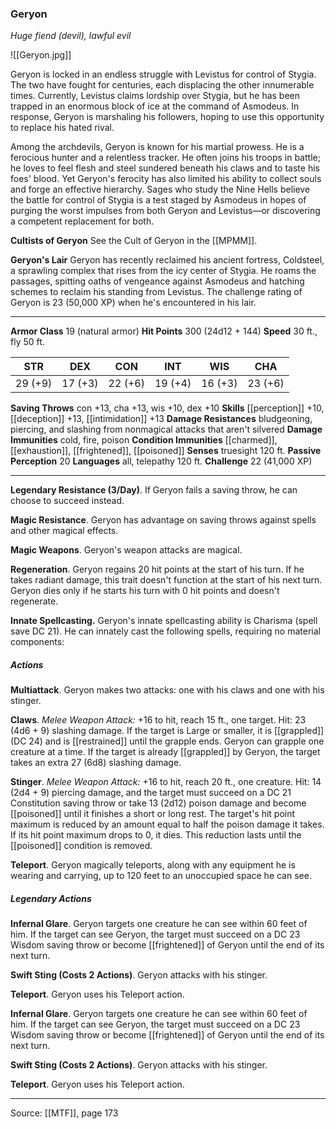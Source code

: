 ### Geryon
_Huge fiend (devil), lawful evil_

![[Geryon.jpg]]

Geryon is locked in an endless struggle with Levistus for control of Stygia. The two have fought for centuries, each displacing the other innumerable times. Currently, Levistus claims lordship over Stygia, but he has been trapped in an enormous block of ice at the command of Asmodeus. In response, Geryon is marshaling his followers, hoping to use this opportunity to replace his hated rival.

Among the archdevils, Geryon is known for his martial prowess. He is a ferocious hunter and a relentless tracker. He often joins his troops in battle; he loves to feel flesh and steel sundered beneath his claws and to taste his foes' blood. Yet Geryon's ferocity has also limited his ability to collect souls and forge an effective hierarchy. Sages who study the Nine Hells believe the battle for control of Stygia is a test staged by Asmodeus in hopes of purging the worst impulses from both Geryon and Levistus—or discovering a competent replacement for both.

**Cultists of Geryon** See the Cult of Geryon in the [[MPMM]].

**Geryon's Lair** Geryon has recently reclaimed his ancient fortress, Coldsteel, a sprawling complex that rises from the icy center of Stygia. He roams the passages, spitting oaths of vengeance against Asmodeus and hatching schemes to reclaim his standing from Levistus. The challenge rating of Geryon is 23 (50,000 XP) when he's encountered in his lair.


---

**Armor Class** 19 (natural armor)
**Hit Points** 300 (24d12 + 144)
**Speed** 30 ft., fly 50 ft.

| STR     | DEX     | CON     | INT     | WIS     | CHA     |
|---------|---------|---------|---------|---------|---------|
| 29 (+9) | 17 (+3) | 22 (+6) | 19 (+4) | 16 (+3) | 23 (+6) |

**Saving Throws** con +13, cha +13, wis +10, dex +10
**Skills** [[perception]] +10, [[deception]] +13, [[intimidation]] +13
**Damage Resistances** bludgeoning, piercing, and slashing from nonmagical attacks that aren't silvered
**Damage Immunities** cold, fire, poison
**Condition Immunities** [[charmed]], [[exhaustion]], [[frightened]], [[poisoned]]
**Senses** truesight 120 ft.
**Passive Perception** 20
**Languages** all, telepathy 120 ft.
**Challenge** 22 (41,000 XP)

---

**Legendary Resistance (3/Day)**. If Geryon fails a saving throw, he can choose to succeed instead.

**Magic Resistance**. Geryon has advantage on saving throws against spells and other magical effects.

**Magic Weapons**. Geryon's weapon attacks are magical.

**Regeneration**. Geryon regains 20 hit points at the start of his turn. If he takes radiant damage, this trait doesn't function at the start of his next turn. Geryon dies only if he starts his turn with 0 hit points and doesn't regenerate.

**Innate Spellcasting.** Geryon's innate spellcasting ability is Charisma (spell save DC 21). He can innately cast the following spells, requiring no material components:

##### Actions
**Multiattack**. Geryon makes two attacks: one with his claws and one with his stinger.

**Claws**. _Melee Weapon Attack:_ +16 to hit, reach 15 ft., one target. Hit: 23 (4d6 + 9) slashing damage. If the target is Large or smaller, it is [[grappled]] (DC 24) and is [[restrained]] until the grapple ends. Geryon can grapple one creature at a time. If the target is already [[grappled]] by Geryon, the target takes an extra 27 (6d8) slashing damage.

**Stinger**. _Melee Weapon Attack:_ +16 to hit, reach 20 ft., one creature. Hit: 14 (2d4 + 9) piercing damage, and the target must succeed on a DC 21 Constitution saving throw or take 13 (2d12) poison damage and become [[poisoned]] until it finishes a short or long rest. The target's hit point maximum is reduced by an amount equal to half the poison damage it takes. If its hit point maximum drops to 0, it dies. This reduction lasts until the [[poisoned]] condition is removed.

**Teleport**. Geryon magically teleports, along with any equipment he is wearing and carrying, up to 120 feet to an unoccupied space he can see.

##### Legendary Actions
**Infernal Glare**. Geryon targets one creature he can see within 60 feet of him. If the target can see Geryon, the target must succeed on a DC 23 Wisdom saving throw or become [[frightened]] of Geryon until the end of its next turn.

**Swift Sting (Costs 2 Actions)**. Geryon attacks with his stinger.

**Teleport**. Geryon uses his Teleport action.

**Infernal Glare**. Geryon targets one creature he can see within 60 feet of him. If the target can see Geryon, the target must succeed on a DC 23 Wisdom saving throw or become [[frightened]] of Geryon until the end of its next turn.

**Swift Sting (Costs 2 Actions)**. Geryon attacks with his stinger.

**Teleport**. Geryon uses his Teleport action.


---

Source: [[MTF]], page 173